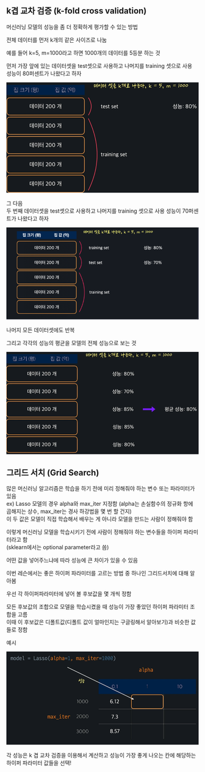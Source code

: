 ## k겹 교차 검증 (k-fold cross validation)  

머신러닝 모델의 성능을 좀 더 정확하게 평가할 수 있는 방법  

전체 데이터를 먼저 k개의 같은 사이즈로 나눔 

예를 들어 k=5, m=1000라고 하면 
1000개의 데이터를 5등분 하는 것  

먼저 
가장 앞에 있는 데이터셋을 test셋으로 사용하고 나머지를 training 셋으로 사용    
성능이 80퍼센트가 나왔다고 하자    


![](/image.png/06.1.PNG)  

그 다음   
두 번째 데이터셋을 test셋으로 사용하고 나머지를 training 셋으로 사용 
성능이 70퍼센트가 나왔다고 하자   


![](/image.png/06.2.PNG)   

나머지 모든 데이터셋에도 반복   

그리고 각각의 성능의 평균을 모델의 전체 성능으로 보는 것     

![](/image.png/06.3.PNG)  


## 그리드 서치 (Grid Search) 

많은 머신러닝 알고리즘은 학습을 하기 전에 미리 정해줘야 하는 변수 또는 파라미터가 있음   
ex) Lasso 모델의 경우 alpha와 max_iter 지정함 (alpha는 손실함수의 정규화 항에 곱해지는 상수, max_iter는 경사 하강법을 몇 번 할 건지)  
이 두 값은 모델이 직접 학습해서 배우는 게 아니라 모델을 만드는 사람이 정해줘야 함    
  
이렇게 머신러닝 모델을 학습시키기 전에 사람이 정해줘야 하는 변수들을 하이퍼 파라미터라고 함  
(sklearn에서는 optional parameter라고 씀)

어떤 값을 넣어주느냐에 따라 성능에 큰 차이가 있을 수 있음  

이번 레슨에서는 좋은 하이퍼 파라미터를 고르는 방법 중 하나인 그리드서치에 대해 알아봄  

우선 각 하이퍼파라미터에 넣어 볼 후보값을 몇 개씩 정함  

모든 후보값의 조합으로 모델을 학습시켰을 때 성능이 가장 좋았던 하이퍼 파라미터 조합을 고름    
이때 이 후보값은 디폴트값(디폴트 값이 얼마인지는 구글링해서 알아보기)과 비슷한 값들로 정함 

예시  


![](/image.png/06.4.PNG)   


각 성능은 k 겹 교차 검증을  이용해서 계산하고 성능이 가장 좋게 나오는 칸에 해당하는 하이퍼 파라미터 값들을 선택! 


